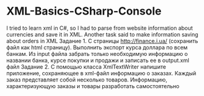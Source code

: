 # XML-Basics-CSharp-Console
 I tried to learn xml in C#, so I had to parse from website information about currencies and save it in XML. Another task said to make information saving about orders in XML
Задание 1.
С страницы http://finance.i.ua/ (сохранить файл как html
страницу). Выполнить экспорт курса доллара по всем
банкам. Из input файла забрать только необходимую информацию о названии банка, курсе покупки и продажи
и записать ее в output.xml файл
Задание 2.
С помощью класса XmlTextWriter напишите приложение,
сохраняющее в xml-файл информацию о заказах. Каждый
заказ представляет собой несколько товаров. Информацию, характеризующую заказы и товары разработать
самостоятельно
